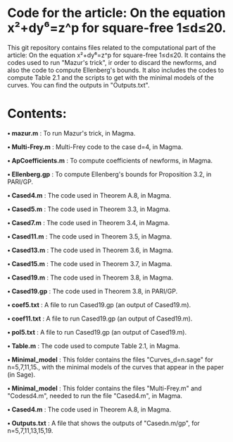 # Code for the article: On the equation x²+dy⁶=z^p for square-free 1≤d≤20.

This git repository contains files related to the computational part of the article: On the equation x²+dy⁶=z^p for square-free 1≤d≤20. It contains the codes used to run "Mazur's trick", ir order to discard the newforms, and also the code to compute Ellenberg's bounds. It also includes the codes to compute Table 2.1 and the scripts to get with the minimal models of the curves. You can find the outputs in "Outputs.txt".

# Contents:

**• mazur.m** : To run Mazur's trick, in Magma.

**• Multi-Frey.m** : Multi-Frey code to the case d=4,  in Magma.

**• ApCoefficients.m** : To compute coefficients of newforms, in Magma.

**• Ellenberg.gp** : To compute Ellenberg's bounds for Proposition 3.2, in PARI/GP.

**• Cased4.m** :  The code used in Theorem A.8, in Magma.

**• Cased5.m** :  The code used in Theorem 3.3, in Magma.

**• Cased7.m** :  The code used in Theorem 3.4, in Magma.

**• Cased11.m** :  The code used in Theorem 3.5, in Magma.

**• Cased13.m** :  The code used in Theorem 3.6, in Magma.

**• Cased15.m** :  The code used in Theorem 3.7, in Magma.

**• Cased19.m** :  The code used in Theorem 3.8, in Magma.

**• Cased19.gp** :  The code used in Theorem 3.8, in PARI/GP.

**• coef5.txt** :  A file to run Cased19.gp (an output of Cased19.m).

**• coef11.txt** :  A file to run Cased19.gp (an output of Cased19.m).

**• pol5.txt** : A file to run Cased19.gp (an output of Cased19.m).

**• Table.m** :  The code used to compute Table 2.1, in Magma.

**• Minimal_model** :  This folder contains the files "Curves_d=n.sage" for n=5,7,11,15., with the minimal models of the curves that appear in the paper (in Sage).

**• Minimal_model** :  This folder contains the files "Multi-Frey.m" and "Codesd4.m", needed to run the file "Cased4.m", in Magma.

**• Cased4.m** : The code used in Theorem A.8, in Magma.

**• Outputs.txt** :  A file that shows the outputs of "Casedn.m/gp", for n=5,7,11,13,15,19. 
